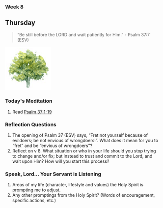 ### Week 8

## Thursday

> “Be still before the LORD and wait patiently for Him.” - Psalm 37:7 (ESV)

<img src="/assets/img/tree.png" style="width: 150px">

### Today's Meditation
1. Read [Psalm 37:1-19](https://www.biblegateway.com/passage/?search=Psalm+37%3A1-19&version=ESV)


### Reflection Questions
1. The opening of Psalm 37 (ESV) says, “Fret not yourself because of evildoers; be not envious of wrongdoers!”. What does it mean for you to “fret” and be “envious of wrongdoers”? 
2. Reflect on v 8. What situation or who in your life should you stop trying to change and/or fix; but instead to trust and commit to the Lord, and wait upon Him? How will you start this process?

### Speak, Lord... Your Servant is Listening
1. Areas of my life (character, lifestyle and values) the Holy Spirit is prompting me to adjust.
2. Any other promptings from the Holy Spirit? (Words of encouragement, specific actions, etc.)